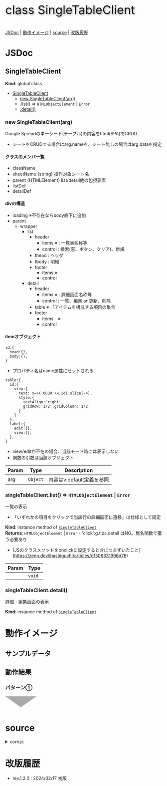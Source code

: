 <style>
.triDown { /* 下向き矢印 */
  --bw: 50px;
  width: 0px;
  height: 0px;
  border-top: calc(var(--bw) * 0.7) solid #aaa;
  border-right: var(--bw) solid transparent;
  border-left: var(--bw) solid transparent;
  border-bottom: calc(var(--bw) * 0.2) solid transparent;
}
.title {
  font-size: 2.4rem;
  text-shadow: 2px 2px 5px #888;
}
</style>

<p class="title">class SingleTableClient</p>

[JSDoc](#JSDoc) | [動作イメージ](#OperationImage) | [source](#source) | [改版履歴](#history)

<a name="JSDoc"></a>

# JSDoc

<a name="SingleTableClient"></a>

## SingleTableClient
**Kind**: global class  

* [SingleTableClient](#SingleTableClient)
    * [new SingleTableClient(arg)](#new_SingleTableClient_new)
    * [.list()](#SingleTableClient+list) ⇒ <code>HTMLObjectElement</code> \| <code>Error</code>
    * [.detail()](#SingleTableClient+detail)

<a name="new_SingleTableClient_new"></a>

### new SingleTableClient(arg)
Google Spreadの単一シート(テーブル)の内容をhtml(SPA)でCRUD
- シートをCRUDする場合はarg.nameを、シート無しの場合はarg.dataを指定

#### クラスのメンバ一覧

- className
- sheetName {string} 操作対象シート名
- parent {HTMLElement} list/detail他の包摂要素
- listDef
- detailDef

#### divの構造

- loading ※不存在ならbody直下に追加
- parent
  - wrapper
    - list
      - header
        - items ※ : 一覧表名称等
        - control : 検索(窓、ボタン、クリア)、新規
      - thead : ヘッダ
      - tbody : 明細
      - footer
        - items ※
        - control
    - detail
      - header
        - items ※ : 詳細画面名称等
        - control : 一覧、編集 or 更新、削除
      - table ※ : 1アイテムを構成する項目の集合
      - footer
        - items　※
        - control

#### itemオブジェクト

```
id:{
  head:{},
  body:{},
}
```

- プロパティ名はname属性にセットされる

```
table:{
  id:{
    view:{
      text: x=>('0000'+x.id).slice(-4),
      style:{
        textAlign:'right',
        gridRow:'1/2',gridColumn:'1/2'
      }
    }
  },
  label:{
    edit:{},
    view:{},
  },
}
```

- view/editが不在の場合、当該モード時には表示しない
- 関数の引数は当該オブジェクト


| Param | Type | Description |
| --- | --- | --- |
| arg | <code>Object</code> | 内容はv.default定義を参照 |

<a name="SingleTableClient+list"></a>

### singleTableClient.list() ⇒ <code>HTMLObjectElement</code> \| <code>Error</code>
一覧の表示
- 「いずれかの項目をクリックで当該行の詳細画面に遷移」は仕様として固定

**Kind**: instance method of [<code>SingleTableClient</code>](#SingleTableClient)  
**Returns**: <code>HTMLObjectElement</code> \| <code>Error</code> - 'click':g.tips.detail はNG。無名関数で覆う必要あり
- [JSのクラスメソッドをonclickに設定するときにつまずいたこと]
(https://zenn.dev/ihashiguchi/articles/d1506331996d76)  

| Param | Type |
| --- | --- |
|  | <code>void</code> | 

<a name="SingleTableClient+detail"></a>

### singleTableClient.detail()
詳細・編集画面の表示

**Kind**: instance method of [<code>SingleTableClient</code>](#SingleTableClient)  


<a name="OperationImage"></a>

# 動作イメージ

## サンプルデータ

## 動作結果

### パターン①

<div class="triDown"></div>

<a name="source"></a>

# source

<details><summary>core.js</summary>

```
class SingleTableClient {

  /** Google Spreadの単一シート(テーブル)の内容をhtml(SPA)でCRUD
   * - シートをCRUDする場合はarg.nameを、シート無しの場合はarg.dataを指定
   * 
   * #### クラスのメンバ一覧
   * 
   * - className
   * - sheetName {string} 操作対象シート名
   * - parent {HTMLElement} list/detail他の包摂要素
   * - listDef
   * - detailDef
   * 
   * #### divの構造
   * 
   * - loading ※不存在ならbody直下に追加
   * - parent
   *   - wrapper
   *     - list
   *       - header
   *         - items ※ : 一覧表名称等
   *         - control : 検索(窓、ボタン、クリア)、新規
   *       - thead : ヘッダ
   *       - tbody : 明細
   *       - footer
   *         - items ※
   *         - control
   *     - detail
   *       - header
   *         - items ※ : 詳細画面名称等
   *         - control : 一覧、編集 or 更新、削除
   *       - table ※ : 1アイテムを構成する項目の集合
   *       - footer
   *         - items　※
   *         - control
   * 
   * #### itemオブジェクト
   * 
   * ```
   * id:{
   *   head:{},
   *   body:{},
   * }
   * ```
   * 
   * - プロパティ名はname属性にセットされる
   * 
   * ```
   * table:{
   *   id:{
   *     view:{
   *       text: x=>('0000'+x.id).slice(-4),
   *       style:{
   *         textAlign:'right',
   *         gridRow:'1/2',gridColumn:'1/2'
   *       }
   *     }
   *   },
   *   label:{
   *     edit:{},
   *     view:{},
   *   },
   * }
   * ```
   * 
   * - view/editが不在の場合、当該モード時には表示しない
   * - 関数の引数は当該オブジェクト
   * 
   * @param {Object} arg - 内容はv.default定義を参照
   * @returns {null|Error}
   */
  constructor(arg={}){
  
    const v = {whois:'SingleTableClient.constructor',rv:null,step:0,default:{
      className: 'SingleTableClient',
      sheetName: null, // {string} sheetName - 参照先シート名またはA1形式の範囲指定文字列。sheetDataと択一
      sheetData: [], // {Object[]} sheetData - 処理対象となるオブジェクトの配列。sheetNameと択一
      parent: 'body', // {string|HTMLElement} - 親要素
      wrapper: null, // {HTMLElement} - 親要素直下、一番外側の枠組みDOM
      getData: {func:'',args:[]}, // {Object} - データ取得を行うlist内のdoGASに渡す引数
      primaryKey: null, // {string} - プライマリーキー。data-idにセットする項目名。
      data: [], // {Object[]} - シート上のデータ全件
      population: () => true, // {Function} - 一覧に掲載するitemを取捨選択する関数
      frame: {attr:{name:'wrapper',class:'SingleTableClient'},children:[ // 各画面の枠組み定義
        {attr:{name:'list',class:'screen'},children:[
          {attr:{name:'header'},children:[
            {attr:{name:'items'},children:[]},
            {attr:{name:'control'},children:[]},
          ]},
          {attr:{name:'table'},children:[]}, // thead,tbodyに分かれると幅に差が発生するので一元化
          {attr:{name:'footer'},children:[
            {attr:{name:'items'},children:[]},
            {attr:{name:'control'},children:[]},
          ]},
        ]},
        {attr:{name:'detail',class:'screen'},children:[
          {attr:{name:'header'},children:[
            {attr:{name:'items'},children:[]},
            {attr:{name:'control'},children:[]},
          ]},
          {attr:{name:'table'},children:[]},
          {attr:{name:'footer'},children:[
            {attr:{name:'items'},children:[]},
            {attr:{name:'control'},children:[]},
          ]},
        ]},
      ]},
      listControl: { // 一覧画面に表示するボタンの定義
        keyword: {tag:'input',attr:{type:'text'},style:{gridColumn:'1/5'}},
        search: {tag:'button',text:'search',style:{gridColumn:'5/7'},event:{click:()=>this.search()}},
        clear: {tag:'button',text:'clear',style:{gridColumn:'7/9'},event:{click:()=>this.clear()}},
        append: {tag:'button',text:'append',style:{gridColumn:'11/13'},event:{click:()=>this.append()}},
      },
      detailControl: { // 詳細画面に表示するボタンの定義
        list: {tag:'button',text:'list',style:{gridColumn:'1/4'},event:{click:()=>this.list()}},
        detail: {tag:'button',text:'detail',style:{gridColumn:'4/7'},event:{click:()=>this.detail()}},
        edit: {tag:'button',text:'edit',style:{gridColumn:'4/7'},event:{click:()=>this.edit()}},
        update: {tag:'button',text:'update',style:{gridColumn:'7/10'},event:{click:()=>this.update()}},
        delete: {tag:'button',text:'delete',style:{gridColumn:'10/13'},event:{click:()=>this.delete()}},
      },
    }};
    console.log(`${v.whois} start.\narg=${JSON.stringify(arg)}`);
    try {
  
      v.step = 1; // 既定値の設定
      v.opt = mergeDeeply(arg,v.default);
      if( v.opt instanceof Error ) throw v.opt;
      // arg.name/dataが両方とも無指定ならエラー
  
      v.step = 2; // 適用値の設定
      for( v.key in v.opt ) this[v.key] = v.opt[v.key];
      if( typeof v.opt.parent === 'string' ){
        this.parent = document.querySelector(v.opt.parent);
      }
  
      v.step = 3; // 枠組み定義
      if( !document.querySelector('body > div[name="loading"]') ){
        v.r = createElement({attr:{name:'loading',class:'loader screen'},text:'loading...'},'body');
      }
      createElement(this.frame,this.parent);
      this.wrapper = this.parent.querySelector('.SingleTableClient[name="wrapper"]');
  
      v.step = 9; // 終了処理
      console.log(`${v.whois} normal end.`);
  
    } catch(e) {
      e.message = `\n${v.whois} abnormal end at step.${v.step}`
      + `\n${e.message}`;
      console.error(`${e.message}\nv=${JSON.stringify(v)}`);
    }
  }

  /** 一覧の表示
   * - 「いずれかの項目をクリックで当該行の詳細画面に遷移」は仕様として固定
   * @param {void}
   * @returns {HTMLObjectElement|Error}
   * 
   * 'click':g.tips.detail はNG。無名関数で覆う必要あり
   * - [JSのクラスメソッドをonclickに設定するときにつまずいたこと]
   * (https://zenn.dev/ihashiguchi/articles/d1506331996d76)
   */
  async list(){
    const v = {whois:this.className+'.list',rv:null,step:0};
    console.log(`${v.whois} start.`);
    try {
  
      v.step = 1; // 一覧表示対象の取得
      changeScreen('loading');
      v.r = await doGAS(this.getData.func, ...this.getData.args);
      if( v.r instanceof Error ) throw v.r;
      this.data = [];
      v.r.forEach(x => {if(this.population(x)) this.data.push(x)});
  
      v.step = 2; // 表の作成
      v.table = this.wrapper.querySelector('[name="list"] [name="table"]');
      v.step = 2.1; // thead
      for( v.c=0 ; v.c<Object.keys(this.listCols).length ; v.c++ ){
        // name属性を追加
        v.th = mergeDeeply(this.listCols[v.c].th,{attr:{name:this.listCols[v.c].col}});
        createElement(v.th,v.table);
      }
      v.step = 2.2; // tbody
      for( v.r=0 ; v.r<this.data.length ; v.r++ ){
        for( v.c=0 ; v.c<Object.keys(this.listCols).length ; v.c++ ){
          // name属性を追加
          v.td = mergeDeeply(this.listCols[v.c].td,{attr:{name:this.listCols[v.c].col},event:{}});
          // 関数を使用していれば実数化
          v.td = this.realize(v.td,this.data[v.r]);
          // 一行のいずれかの項目をクリックしたら、当該項目の詳細表示画面に遷移するよう定義
          v.td.event.click = ()=>this.detail();
          createElement(v.td,v.table);
        }
      }
  
      v.step = 3; // 終了処理
      changeScreen('list');
      console.log(`${v.whois} normal end.`);
      return v.rv;
  
    } catch(e) {
      e.message = `${v.whois} abnormal end at step.${v.step}`
      + `\n${e.message}`;
      console.error(`${e.message}\nv=${JSON.stringify(v)}`);
      return e;
    }
  }

  /** 詳細・編集画面の表示 */
  detail(id=undefined,mode='view'){
    const v = {whois:this.className+'.detail',rv:null,step:0};
    console.log(`${v.whois} start.`);
    try {
  
      v.step = 1; // 事前準備：表示・編集対象およびモードの判定
      v.event = event || null
      if( id === undefined ){
        // 一覧表からクリックされて遷移してきた場合、対象をdata-idタグから特定
        v.id = JSON.parse(event.target.getAttribute('data-id'));
        // モードの判定。「更新」なら遷移元がbutton,aタグのはず。
        // 遷移元がDIVなら一覧表等で表示対象として選ばれて遷移してきたと解釈
        v.mode = whichType(event.target) === 'HTMLDivElement' ? 'view' : 'edit';
      } else {
        // 更新結果の表示等、呼び出されて処理を行う場合は引数を設定
        v.id = id;
        v.mode = mode;
      }
      v.step = 1.1; // 対象行オブジェクトをv.dataに取得
      v.data = this.data.find(x => x[this.primaryKey] === v.id);
      v.step = 1.2; // 操作対象のDOMを特定
      v.table = this.wrapper.querySelector('[name="detail"] [name="table"]');
      //console.log(`l.380 ${v.whois}: id=${id}, mode=${mode}, v.id=${v.id}\nv.data=${stringify(v.data)}`);
  
      v.step = 2; // 詳細画面に表示する項目を順次追加
      for( v.i=0 ; v.i<this.detailCols.length ; v.i++ ){
        v.col = this.detailCols[v.i];
        v.step = 2.1; // 表示不要項目はスキップ
        if( !v.col.hasOwnProperty('view') && !v.col.hasOwnProperty('edit') )
          continue;
        v.step = 2.2; // 項目の作成と既定値の設定
        v.proto = {style:{gridColumn:v.col.col||'1/13'}};
        if( v.col.hasOwnProperty('name') ) v.proto.attr = {name:v.col.name};
        v.step = 2.3; // データに項目が無い場合、空文字列をセット(例：任意入力の備考欄が空白)
        if( !v.data.hasOwnProperty(v.col.name) ) v.data[v.col.name] = '';
        v.step = 2.3; // 参照か編集かを判断し、指定値と既定値をマージ
        if( v.col.hasOwnProperty('edit') && v.mode === 'edit' ){
          v.step = 2.31; // 編集指定の場合、detailCols.editのcreateElementオブジェクトを出力
          v.td = mergeDeeply(v.col.edit, v.proto);
        } else {
          v.step = 2.32; // 参照指定の場合、または編集指定だがeditのcreateElementが無指定の場合、
          // detailCols.viewのcreateElementオブジェクトを出力
          v.td = mergeDeeply(v.col.view, v.proto);
        }
        v.step = 2.4; // 関数で指定されている項目を実数化
        v.td = this.realize(v.td,v.data);
        console.log(`l.424 v.td=${stringify(v.td,true)}`)
        v.step = 2.5; // table領域に項目を追加
        createElement(v.td,v.table);
      }
  
      v.step = 3; // 終了処理
      changeScreen('detail');
      console.log(`${v.whois} normal end.`);
      return v.rv;
  
    } catch(e) {
      e.message = `\n${v.whois} abnormal end at step.${v.step}`
      + `\n${e.message}`;
      console.error(`${e.message}\nv=${JSON.stringify(v)}`);
      return e;
    }
  }
  search(){
    const v = {whois:this.className+'.search',rv:null,step:0};
    console.log(`${v.whois} start.`);
    try {
  
      v.step = 9; // 終了処理
      console.log(`${v.whois} normal end.`);
      return v.rv;
  
    } catch(e) {
      e.message = `\n${v.whois} abnormal end at step.${v.step}`
      + `\n${e.message}`;
      console.error(`${e.message}\nv=${JSON.stringify(v)}`);
      return e;
    }
  }

  clear(){
    const v = {whois:this.className+'.clear',rv:null,step:0};
    console.log(`${v.whois} start.`);
    try {
  
      v.step = 9; // 終了処理
      console.log(`${v.whois} normal end.`);
      return v.rv;
  
    } catch(e) {
      e.message = `\n${v.whois} abnormal end at step.${v.step}`
      + `\n${e.message}`;
      console.error(`${e.message}\nv=${JSON.stringify(v)}`);
      return e;
    }
  }

  append(){
    const v = {whois:this.className+'.append',rv:null,step:0};
    console.log(`${v.whois} start.`);
    try {
  
      v.step = 9; // 終了処理
      console.log(`${v.whois} normal end.`);
      return v.rv;
  
    } catch(e) {
      e.message = `\n${v.whois} abnormal end at step.${v.step}`
      + `\n${e.message}`;
      console.error(`${e.message}\nv=${JSON.stringify(v)}`);
      return e;
    }
  }

  edit(){
    const v = {whois:this.className+'.edit',rv:null,step:0};
    console.log(`${v.whois} start.`);
    try {
  
      v.step = 1;
      this.editArea = this.parent.querySelector('.screen[name="edit"] .table');
      this.editArea.innerHTML = '';
  
      v.step = 2;
      for( v.col in v.item){        
        createElement({
          attr:{class:'th'},
          text:v.col,
        },this.editArea);
        createElement({
          attr:{class:'td'},
          text:v.item[v.col],
        },this.editArea);
      }
  
      v.step = 9; // 終了処理
      console.log(`${v.whois} normal end.`);
      return v.rv;
  
    } catch(e) {
      e.message = `\n${v.whois} abnormal end at step.${v.step}`
      + `\n${e.message}`;
      console.error(`${e.message}\nv=${JSON.stringify(v)}`);
      return e;
    }
  }

  update(){
    const v = {whois:this.className+'.update',rv:null,step:0};
    console.log(`${v.whois} start.`);
    try {
  
      v.step = 9; // 終了処理
      console.log(`${v.whois} normal end.`);
      return v.rv;
  
    } catch(e) {
      e.message = `\n${v.whois} abnormal end at step.${v.step}`
      + `\n${e.message}`;
      console.error(`${e.message}\nv=${JSON.stringify(v)}`);
      return e;
    }
  }

  delete(){
    const v = {whois:this.className+'.delete',rv:null,step:0};
    console.log(`${v.whois} start.`);
    try {
  
      v.step = 9; // 終了処理
      console.log(`${v.whois} normal end.`);
      return v.rv;
  
    } catch(e) {
      e.message = `\n${v.whois} abnormal end at step.${v.step}`
      + `\n${e.message}`;
      console.error(`${e.message}\nv=${JSON.stringify(v)}`);
      return e;
    }
  }

  
}

```

</details>

<!--
<details><summary>test.js</summary>

```
__test
```

</details>
-->

<a name="history"></a>

# 改版履歴

- rev.1.2.0 : 2024/02/17 初版
